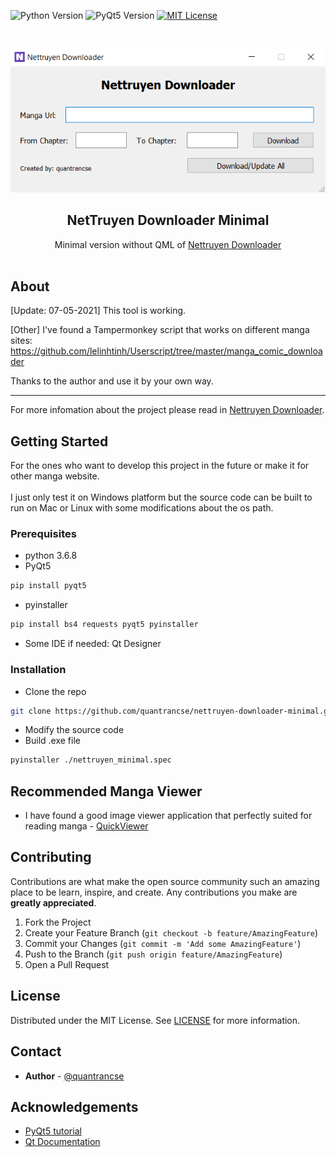 ![Python Version][python-shield]
![PyQt5 Version][pyqt5-shield]
[![MIT License][license-shield]][license-url]



<!-- PROJECT LOGO -->
<br />
<p align="center">
    <img src="images/screenshot.png" alt="Logo" "></img>

  <h2 align="center">NetTruyen Downloader Minimal</h2>

  <p align="center">
    Minimal version without QML of <a href=https://github.com/quantrancse/nettruyen-downloader>Nettruyen Downloader</a>
    <br />
    <br />
  </p>
</p>

<!-- ABOUT -->
## About
[Update: 07-05-2021] This tool is working.

[Other] I've found a Tampermonkey script that works on different manga sites: https://github.com/lelinhtinh/Userscript/tree/master/manga_comic_downloader

Thanks to the author and use it by your own way.

---

For more infomation about the project please read in [Nettruyen Downloader](https://github.com/quantrancse/nettruyen-downloader).

<!-- GETTING STARTED -->
## Getting Started

For the ones who want to develop this project in the future or make it for other manga website.
<br />
<br />
I just only test it on Windows platform but the source code can be built to run on Mac or Linux with some modifications about the os path.

### Prerequisites

* python 3.6.8
* PyQt5
```sh
pip install pyqt5
```
* pyinstaller
```sh
pip install bs4 requests pyqt5 pyinstaller
```
* Some IDE if needed: Qt Designer

### Installation

* Clone the repo
```sh
git clone https://github.com/quantrancse/nettruyen-downloader-minimal.git
```
* Modify the source code
* Build .exe file
```sh
pyinstaller ./nettruyen_minimal.spec
```

## Recommended Manga Viewer

* I have found a good image viewer application that perfectly suited for reading manga - [QuickViewer](https://kanryu.github.io/quickviewer/)
  
<!-- CONTRIBUTING -->
## Contributing

Contributions are what make the open source community such an amazing place to be learn, inspire, and create. Any contributions you make are **greatly appreciated**.

1. Fork the Project
2. Create your Feature Branch (`git checkout -b feature/AmazingFeature`)
3. Commit your Changes (`git commit -m 'Add some AmazingFeature'`)
4. Push to the Branch (`git push origin feature/AmazingFeature`)
5. Open a Pull Request



<!-- LICENSE -->
## License

Distributed under the MIT License. See [LICENSE][license-url] for more information.

<!-- CONTACT -->
## Contact

* **Author** - [@quantrancse](https://www.facebook.com/quantrancse)

<!-- ACKNOWLEDGEMENTS -->
## Acknowledgements
* [PyQt5 tutorial](https://build-system.fman.io/pyqt5-tutorial)
* [Qt Documentation](https://doc.qt.io/)

<!-- MARKDOWN LINKS & IMAGES -->
[python-shield]: https://img.shields.io/badge/python-3.6.8-brightgreen?style=flat-square
[pyqt5-shield]: https://img.shields.io/badge/PyQt5-5.14.1-blue?style=flat-square
[license-shield]: https://img.shields.io/github/license/quantrancse/nettruyen-downloader?style=flat-square
[license-url]: https://github.com/quantrancse/nettruyen-downloader-minimal/blob/master/LICENSE
